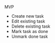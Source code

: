 MVP

- Create new task
- Edit existing task
- Delete existing task
- Mark task as done
- Unmark done task
